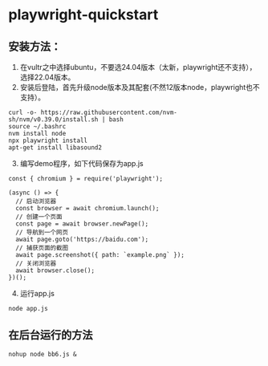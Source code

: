 # playwright-quickstart
## 安装方法：
1.  在vultr之中选择ubuntu，不要选24.04版本（太新，playwright还不支持），选择22.04版本。
2. 安装后登陆，首先升级node版本及其配套(不然12版本node，playwright也不支持）。
```
curl -o- https://raw.githubusercontent.com/nvm-sh/nvm/v0.39.0/install.sh | bash
source ~/.bashrc
nvm install node
npx playwright install
apt-get install libasound2
```
3. 编写demo程序，如下代码保存为app.js
```
const { chromium } = require('playwright');

(async () => {
  // 启动浏览器
  const browser = await chromium.launch();
  // 创建一个页面
  const page = await browser.newPage();
  // 导航到一个网页
  await page.goto('https://baidu.com');
  // 捕获页面的截图
  await page.screenshot({ path: `example.png` });
  // 关闭浏览器
  await browser.close();
})();
```
4. 运行app.js
```
node app.js
```

## 在后台运行的方法
```
nohup node bb6.js &
```